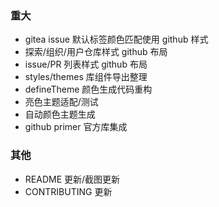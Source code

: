 ### 重大

- gitea issue 默认标签颜色匹配使用 github 样式
- 探索/组织/用户仓库样式 github 布局
- issue/PR 列表样式 github 布局
- styles/themes 库组件导出整理
- defineTheme 颜色生成代码重构
- 亮色主题适配/测试
- 自动颜色主题生成
- github primer 官方库集成

### 其他

- README 更新/截图更新
- CONTRIBUTING 更新
